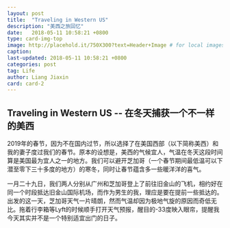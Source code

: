 ```yaml
---
layout: post
title:  "Traveling in Western US"
description: "美西之旅回忆"
date:   2018-05-11 10:58:21 +0800
type: card-img-top
image: http://placehold.it/750X300?text=Header+Image # for local images, place in /assets/img/posts/
caption:
last-updated: 2018-05-11 10:58:21 +0800
categories: post
tag: Life
author: Liang Jiaxin
card: card-2
---
```

<!--more-->
## Traveling in Western US -- 在冬天捕获一个不一样的美西

2019年的春节，因为不在国内过节，所以选择了在美国西部（以下简称美西）和我的妻子度过我们的春节。原本的设想是，美西的气候宜人，气温在冬天这段时间算是美国最为宜人之一的地方。我们可以避开芝加哥（一个春节期间最低温可以下潜至零下三十多度的地方）的寒冬，同时让春节蕴含多一些暖洋洋的喜气。

一月二十九日，我们两人分别从广州和芝加哥登上了前往旧金山的飞机，相约好在同一个时段抵达旧金山国际机场，而作为男生的我，理应是要在提前一些抵达的。出发的这一天，芝加哥天气一片晴朗，然而气温却因为极地气旋的原因而奇低无比。拖着行李箱等Lyft的时候顺手打开天气预报，醒目的-33度映入眼帘，提醒我今天其实并不是一个特别适宜出门的日子。
